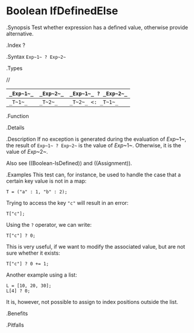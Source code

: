 # Boolean IfDefinedElse

.Synopsis
Test whether expression has a defined value, otherwise provide alternative.

.Index
?

.Syntax
`Exp~1~ ? Exp~2~`

.Types

//

| `_Exp~1~_` | `_Exp~2~_` | `_Exp~1~_ ? _Exp~2~_` |
| --- | --- | --- |
| `_T~1~_`   | `_T~2~_`   |  `_T~2~_ <: _T~1~_`  |


.Function

.Details

.Description
If no exception is generated during the evaluation of _Exp_~1~, the result of `Exp~1~ ? Exp~2~` is the value of _Exp_~1~.
Otherwise, it is the value of _Exp_~2~.

Also see ((Boolean-IsDefined)) and ((Assignment)).

.Examples
This test can, for instance, be used to handle the case that a certain key value is not in a map:
```rascal-shell,error
T = ("a" : 1, "b" : 2);
```
Trying to access the key `"c"` will result in an error:
```rascal-shell,continue,error
T["c"];
```
Using the `?` operator, we can write:
```rascal-shell,continue,error
T["c"] ? 0;
```
This is very useful, if we want to modify the associated value, but are not sure whether it exists:
```rascal-shell,continue,error
T["c"] ? 0 += 1;
```
Another example using a list:
```rascal-shell,continue,error
L = [10, 20, 30];
L[4] ? 0;
```
It is, however, not possible to assign to index positions outside the list.

.Benefits

.Pitfalls

